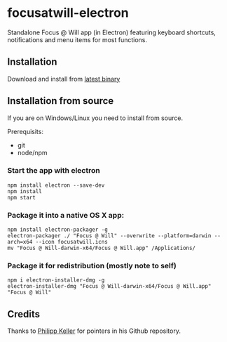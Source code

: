 # focusatwill-electron

Standalone Focus @ Will app (in Electron) featuring keyboard shortcuts, notifications and menu items for most functions.

## Installation

Download and install from [latest binary](https://github.com/mdbraber/focusatwill-electron/releases/tag/1.0)

## Installation from source

If you are on Windows/Linux you need to install from source. 

Prerequisits:

- git
- node/npm

### Start the app with electron

```
npm install electron --save-dev
npm install
npm start
```

### Package it into a native OS X app:

```
npm install electron-packager -g
electron-packager ./ "Focus @ Will" --overwrite --platform=darwin --arch=x64 --icon focusatwill.icns
mv "Focus @ Will-darwin-x64/Focus @ Will.app" /Applications/
```

### Package it for redistribution (mostly note to self)

```
npm i electron-installer-dmg -g
electron-installer-dmg "Focus @ Will-darwin-x64/Focus @ Will.app" "Focus @ Will"
```

## Credits

Thanks to [Philipp Keller](https://github.com/philippkeller/goodbudget-electron) for pointers in his Github repository.

